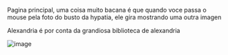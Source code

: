 Pagina principal, uma coisa muito bacana é que quando voce passa o mouse pela foto do busto da hypatia, ele gira mostrando uma outra imagen

Alexandria é por conta da grandiosa biblioteca de alexandria


![image](https://github.com/user-attachments/assets/fe8cd966-de5b-4f97-9fff-adf9dfd77f72)

